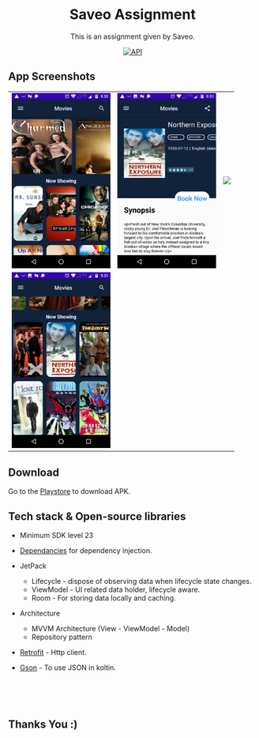 <h1 align="center">Saveo Assignment</h1>

<p align="center">  
This is an assignment given by Saveo.
</p>

<p align="center">
  <a href="https://android-arsenal.com/api?level=21"><img alt="API" src="https://img.shields.io/badge/API-21%2B-brightgreen.svg?style=flat"/></a>
</p>


## App Screenshots

<table>
  <tr>
    <td><img src="https://github.com/pravin5551/Saveo-Assignemnt/blob/main/app/src/images/ss_one.png" width="200"/></td>
    <td><img src="https://github.com/pravin5551/Saveo-Assignemnt/blob/main/app/src/images/ss_three-093113.png" width="200"/></td>
    <td><img src="https://user-images.githubusercontent.com/44438444/125679710-5e39e880-f668-43d6-9e07-cef59a52993b.png" width="200"/></td>
  
  </tr>
  
  <tr>
    <td><img src="https://github.com/pravin5551/Saveo-Assignemnt/blob/main/app/src/images/ss_two.png" width="200"/></td>
 </tr>

  
 </table>



## Download
Go to the [Playstore](https://drive.google.com/drive/folders/18aMNxtGhEmKanCD5HCPOW7mC08WOaMVH?usp=sharing) to download APK.



## Tech stack & Open-source libraries
- Minimum SDK level 23
- [Dependancies](https://github.com/pravin5551/Saveo-Assignemnt/blob/main/app/build.gradle) for dependency injection.

- JetPack
  - Lifecycle - dispose of observing data when lifecycle state changes.
  - ViewModel - UI related data holder, lifecycle aware.
  - Room - For storing data locally and caching.
- Architecture
  - MVVM Architecture (View - ViewModel - Model)
  - Repository pattern
- [Retrofit](https://square.github.io/retrofit/) - Http client.
- [Gson](https://github.com/google/gson) - To use JSON in koltin.
</br>
</br>
</br>


## Thanks You :)


